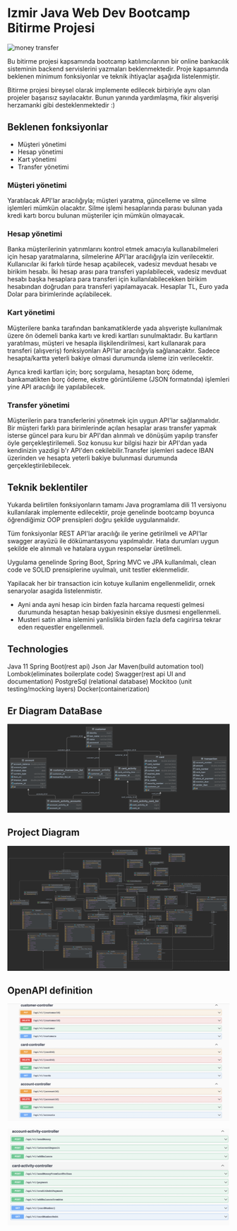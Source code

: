 # Izmir Java Web Dev Bootcamp Bitirme Projesi

![money transfer](money_transfer.jpg)

Bu bitirme projesi kapsamında bootcamp katılımcılarının bir online bankacılık sisteminin backend servislerini yazmaları 
beklenmektedir. Proje kapsamında beklenen minimum fonksiyonlar ve teknik ihtiyaçlar aşağıda listelenmiştir.

Bitirme projesi bireysel olarak implemente edilecek birbiriyle aynı olan projeler başarısız sayılacaktır. Bunun yanında
yardımlaşma, fikir alışverişi herzamanki gibi desteklenmektedir :) 

## Beklenen fonksiyonlar
* Müşteri yönetimi
* Hesap yönetimi
* Kart yönetimi
* Transfer yönetimi

### Müşteri yönetimi
Yaratılacak API'lar aracılığıyla; müşteri yaratma, güncelleme ve silme işlemleri mümkün olacaktır. Silme işlemi hesaplarında
parası bulunan yada kredi kartı borcu bulunan müşteriler için mümkün olmayacak.

### Hesap yönetimi
Banka müşterilerinin yatırımlarını kontrol etmek amacıyla kullanabilmeleri için hesap yaratmalarına, silmelerine API'lar
aracılığıyla izin verilecektir. Kullanıcılar iki farkılı türde hesap açabilecek, vadesiz mevduat hesabı ve birikim hesabı.
İki hesap arası para transferi yapılabilecek, vadesiz mevduat hesabı başka hesaplara para transferi için kullanılabilecekken
birikim hesabından doğrudan para transferi yapılamayacak. Hesaplar TL, Euro yada Dolar para birimlerinde açılabilecek.

### Kart yönetimi
Müşterilere banka tarafından bankamatiklerde yada alışverişte kullanılmak üzere ön ödemeli banka kartı ve kredi kartları
sunulmaktadır. Bu kartların yaratılması, müşteri ve hesapla ilişkilendirilmesi, kart kullanarak para transferi (alışveriş) 
fonksiyonları API'lar aracılığıyla sağlanacaktır. Sadece hesapta/kartta yeterli bakiye olmasi durumunda isleme izin verilecektir.

Ayrıca kredi kartları için; borç sorgulama, hesaptan borç ödeme, bankamatikten borç ödeme, ekstre görüntüleme (JSON formatında) 
işlemleri yine API aracılığı ile yapılabilecek.

### Transfer yönetimi
Müşterilerin para transferlerini yönetmek için uygun API'lar sağlanmalıdır. Bir müşteri farklı para birimlerinde açılan 
hesaplar arası transfer yapmak isterse güncel para kuru bir API'dan alınmalı ve dönüşüm yapılıp transfer öyle gerçekleştirilemeli. 
Soz konusu kur bilgisi hazir bir API'dan yada kendinizin yazdigi b'r API'den cekilebilir.Transfer işlemleri sadece IBAN üzerinden 
ve hesapta yeterli bakiye bulunmasi durumunda gerçekleştirilebilecek.

## Teknik beklentiler
Yukarda belirtilen fonksiyonların tamamı Java programlama dili 11 versiyonu kullanılarak implemente edilecektir, proje genelinde
bootcamp boyunca öğrendiğimiz OOP prensipleri doğru şekilde uygulanmalıdır. 

Tüm fonksiyonlar REST API'lar aracılığı ile yerine getirilmeli ve API'lar swagger arayüzü ile dökümantasyonu yapılmalıdır.
Hata durumları uygun şekilde ele alınmalı ve hatalara uygun responselar üretilmeli.

Uygulama genelinde Spring Boot, Spring MVC ve JPA kullanılmalı, clean code ve SOLID prensiplerine uyulmalı, unit testler 
eklenmelidir.

Yapilacak her bir transaction icin kotuye kullanim engellenmelidir, ornek senaryolar asagida listelenmistir.
- Ayni anda ayni hesap icin birden fazla harcama requesti gelmesi durumunda hesaptan hesap bakiyesinin eksiye dusmesi engellenmeli.
- Musteri satin alma islemini yanlislikla birden fazla defa cagirirsa tekrar eden requestler engellenmeli.


## Technologies
Java 11
Spring Boot(rest api)
Json Jar
Maven(build automation tool)
Lombok(eliminates boilerplate code)
Swagger(rest api UI and documentation)
PostgreSql (relational database)
Mockitoo (unit testing/mocking layers)
Docker(containerization)


## Er Diagram DataBase

![](ErDiagram.jpg)

## Project Diagram

![](project.jpg)

## OpenAPI definition

![](customerCardAccount.jpg)

![](activities.jpg)